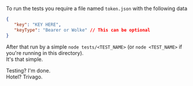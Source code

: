 To run the tests you require a file named `token.json` with the following data

```json
{
   "key": "KEY HERE",
   "keyType": "Bearer or Wolke" // This can be optional
}
```
After that run by a simple `node tests/<TEST_NAME>` (or `node <TEST_NAME>` if you're running in this directory).  
It's that simple.

Testing? I'm done.  
Hotel? Trivago.